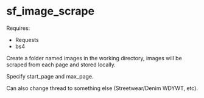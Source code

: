 # sf_image_scrape

Requires:
* Requests
* bs4


Create a folder named images in the working directory, images will be scraped from each page and stored locally.

Specify start_page and max_page.

Can also change thread to something else (Streetwear/Denim WDYWT, etc).


